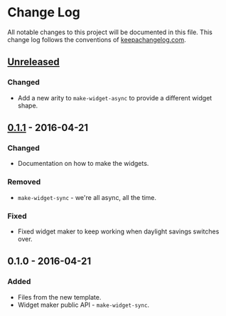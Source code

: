 # Change Log
All notable changes to this project will be documented in this file. This change log follows the conventions of [keepachangelog.com](http://keepachangelog.com/).

## [Unreleased]
### Changed
- Add a new arity to `make-widget-async` to provide a different widget shape.

## [0.1.1] - 2016-04-21
### Changed
- Documentation on how to make the widgets.

### Removed
- `make-widget-sync` - we're all async, all the time.

### Fixed
- Fixed widget maker to keep working when daylight savings switches over.

## 0.1.0 - 2016-04-21
### Added
- Files from the new template.
- Widget maker public API - `make-widget-sync`.

[Unreleased]: https://github.com/your-name/field_pathp/compare/0.1.1...HEAD
[0.1.1]: https://github.com/your-name/field_pathp/compare/0.1.0...0.1.1
